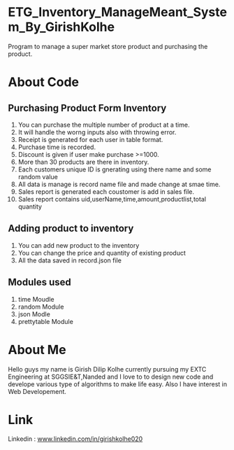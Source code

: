 # ETG_Inventory_ManageMeant_System_By_GirishKolhe
Program to manage a super market store product and purchasing the product.

# About Code
## Purchasing Product Form Inventory
1. You can purchase the multiple number of product at a time.
2. It will handle the worng inputs also with throwing error.
3. Receipt is generated for each user in table format.
4. Purchase time is recorded.
5. Discount is given if user make purchase >=1000.
6. More than 30 products are there in inventory.
7. Each customers unique ID is gnerating using there name and some random value
8. All data is manage is record name file and made change at smae time.
9. Sales report is generated each coustomer is add in sales file.
10. Sales report contains uid,userName,time,amount,productlist,total quantity

## Adding product to inventory
1. You can add new product to the inventory
2. You can change the price and quantity of existing product
3. All the data saved in record.json file

## Modules used
1. time Moudle
2. random Module
3. json Modle
4. prettytable Module

# About Me
Hello guys my name is Girish Dilip Kolhe currently pursuing my EXTC Engineering at SGGSIE&T,Nanded and 
I love to to design new code and develope various type of algorithms to make life easy.
Also I have interest in Web Developement.
# Link
Linkedin : www.linkedin.com/in/girishkolhe020
